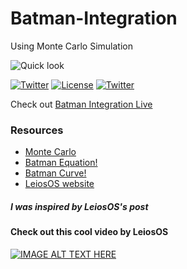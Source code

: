 # Batman-Integration
Using Monte Carlo Simulation

![Quick look](https://s1.postimg.org/syihphvxr/l1xh.png)

[![Twitter](https://img.shields.io/badge/Lang-Js-brightgreen.svg)](https://www.w3schools.com/js/)
[![License](https://img.shields.io/badge/License-GNU--GPLv3-yellow.svg)](https://www.gnu.org/licenses/gpl-3.0.en.html)
[![Twitter](https://img.shields.io/badge/twitter-%40r00tl4b-0099e5.svg)](https://twitter.com/r00tl4b)



Check out [Batman Integration Live](https://suraj-root.github.io/Batman-Integration/)

### Resources
* [Monte Carlo](https://en.wikipedia.org/wiki/Monte_Carlo_method)
* [Batman Equation!](https://math.stackexchange.com/questions/54506/is-this-batman-equation-for-real)
* [Batman Curve!](http://mathworld.wolfram.com/BatmanCurve.html)
* [LeiosOS website](http://leios.github.io/Batman_Montecarlo)

##### I was inspired by LeiosOS's post
#### Check out this cool video by LeiosOS
[![IMAGE ALT TEXT HERE](https://i.ytimg.com/vi/AyBNnkYrSWY/maxresdefault.jpg)](https://www.youtube.com/watch?v=AyBNnkYrSWY)

